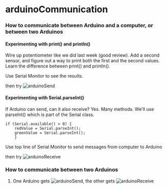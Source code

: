 # arduinoCommunication

### How to communicate between Arduino and a computer, or between two Arduinos 

#### Experimenting with print() and println()

Wire up potentiometer like we did last week (good review). Add a second sensor, and figure out a way to print both the first and the second values. Learn the difference between print() and println().

Use Serial Monitor to see the results.

then try ![arduinoSend](arduinoSend/arduinoSend.ino)

#### Experimenting with Serial.parseInt()

If Arduino can send, can it also receive? Yes. Many methods. We'll use parseInt() which is part of the Serial class.

````
if (Serial.available() > 0) {
    redValue = Serial.parseInt();
    greenValue = Serial.parseInt();
    }
````

Use top line of Serial Monitor to send messages from computer to Arduino

then try ![arduinoReceive](arduinoReceive/arduinoReceive.ino)

### How to communicate between two Arduinos 

1. One Arduino gets ![arduinoSend](arduinoSend/arduinoSend.ino), the other gets  ![arduinoReceive](arduinoReceive/arduinoReceive.ino)
